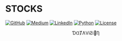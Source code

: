 # STOCKS

[![GitHub](  https://img.shields.io/badge/-000000?logo=github&logoColor=FFFFFF)](                                 https://github.com/kauefs/)
[![Medium](  https://img.shields.io/badge/-000000?logo=medium&logoColor=FFFFFF)](                                 https://medium.com/@kauefs)
[![LinkedIn](https://img.shields.io/badge/-0077B5?logo=linkedin&logoColor=FFFFFF)](                               https://www.linkedin.com/in/kauefs/)
[![Python](  https://img.shields.io/badge/-3-4584B6?logo=python&logoColor=FFDE57&labelColor=4584B6&color=646464)](https://www.python.org/)
[![License]( https://img.shields.io/github/license/kauefs/stocks?style=flat&logo=apache&logoColor=CB2138&label=License&labelColor=6D6E71&color=000000)](https://www.apache.org/licenses/LICENSE-2.0)

<p align=center>ƊⱭȾɅViƧi🧿Ƞ</p>
